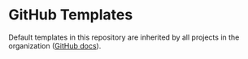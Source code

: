 # GitHub Templates

Default templates in this repository are inherited by all projects in the organization
([GitHub docs](https://docs.github.com/en/communities/setting-up-your-project-for-healthy-contributions/creating-a-default-community-health-file)).
